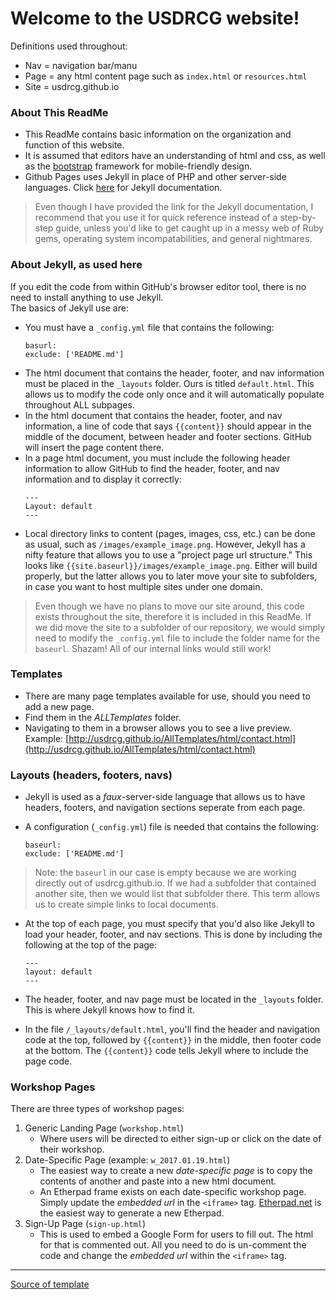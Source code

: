 # Welcome to the USDRCG website!

Definitions used throughout:
* Nav = navigation bar/manu
* Page = any html content page such as `index.html` or `resources.html`
* Site = usdrcg.github.io


### About This ReadMe
* This ReadMe contains basic information on the organization and function of this website. 
* It is assumed that editors have an understanding of html and css, as well as the [bootstrap](https://www.w3schools.com/bootstrap/) framework for mobile-friendly design.
* Github Pages uses Jekyll in place of PHP and other server-side languages. Click [here](https://jekyllrb.com/docs/github-pages/) for Jekyll documentation. 
> Even though I have provided the link for the Jekyll documentation, I recommend that you use it for quick reference instead of a step-by-step guide, unless you'd like to get caught up in a messy web of Ruby gems, operating system incompatabilities, and general nightmares. 

### About Jekyll, as used here
If you edit the code from within GitHub's browser editor tool, there is no need to install anything to use Jekyll.   
The basics of Jekyll use are:
* You must have a `_config.yml` file that contains the following:
    ```
    basurl:
    exclude: ['README.md']
    ``` 
* The html document that contains the header, footer, and nav information must be placed in the `_layouts` folder. Ours is titled `default.html`. This allows us to modify the code only once and it will automatically populate throughout ALL subpages.
* In the html document that contains the header, footer, and nav information, a line of code that says `{{content}}` should appear in the middle of the document, between header and footer sections. GitHub will insert the page content there.
* In a page html document, you must include the following header information to allow GitHub to find the header, footer, and nav information and to display it correctly:
    ```
    ---
    Layout: default
    ---
    ```
* Local directory links to content (pages, images, css, etc.) can be done as usual, such as `/images/example_image.png`. However, Jekyll has a nifty feature that allows you to use a "project page url structure." This looks like `{{site.baseurl}}/images/example_image.png`. Either will build properly, but the latter allows you to later move your site to subfolders, in case you want to host multiple sites under one domain. 
> Even though we have no plans to move our site around, this code exists throughout the site, therefore it is included in this ReadMe. 
> If we did move the site to a subfolder of our repository, we would simply need to modify the `_config.yml` file to include the folder name for the `baseurl`. Shazam! All of our internal links would still work!

### Templates

* There are many page templates available for use, should you need to add a new page. 
* Find them in the *ALLTemplates* folder. 
* Navigating to them in a browser allows you to see a live preview. Example: [http://usdrcg.github.io/AllTemplates/html/contact.html](http://usdrcg.github.io/AllTemplates/html/contact.html)

### Layouts (headers, footers, navs)
* Jekyll is used as a _faux_-server-side language that allows us to have headers, footers, and navigation sections seperate from each page.
* A configuration (`_config.yml`) file is needed that contains the following:

    ```
    baseurl:   
    exclude: ['README.md']
    ```

 > Note: the `baseurl` in our case is empty because we are working directly out of usdrcg.github.io. 
 > If we had a subfolder that contained another site, then we would list that subfolder there. 
 > This term allows us to create simple links to local documents.
 
 * At the top of each page, you must specify that you'd also like Jekyll to load your header, footer, and nav sections. This is done by including the following at the top of the page:

    ```
    ---   
    layout: default   
    ---
    ```

* The header, footer, and nav page must be located in the `_layouts` folder. This is where Jekyll knows how to find it.
* In the file `/_layouts/default.html`, you'll find the header and navigation code at the top, followed by `{{content}}` in the middle, then footer code at the bottom. The `{{content}}` code tells Jekyll where to include the page code.
 
 ### Workshop Pages
 
 There are three types of workshop pages:   
 1. Generic Landing Page (`workshop.html`)  
    * Where users will be directed to either sign-up or click on the date of their workshop.   
 2. Date-Specific Page (example: `w_2017.01.19.html`)  
     * The easiest way to create a new *date-specific page* is to copy the contents of another and paste into a new html document.   
     * An Etherpad frame exists on each date-specific workshop page. Simply update the _embedded url_ in the `<iframe>` tag. [Etherpad.net](http://etherpad.net) is the easiest way to generate a new Etherpad.   
 3. Sign-Up Page (`sign-up.html`)   
     * This is used to embed a Google Form for users to fill out. The html for that is commented out. All you need to do is un-comment the code and change the _embedded url_ within the `<iframe>` tag.   
 
 
 
<hr>

[Source of template](https://wrapbootstrap.com/theme/bizwrap-elegant-bootstrap-4-template-WB07PT66X)
